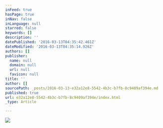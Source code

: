 ```yaml
---
inFeed: true
hasPage: true
inNav: false
inLanguage: null
starred: false
keywords: []
description: ''
datePublished: '2016-03-13T04:35:42.461Z'
dateModified: '2016-03-13T04:35:14.926Z'
authors: []
publisher:
  name: null
  domain: null
  url: null
  favicon: null
title: ''
author: []
sourcePath: _posts/2016-03-13-e32a12e8-5542-4b3c-b7fb-8c9409af394e.md
published: true
url: e32a12e8-5542-4b3c-b7fb-8c9409af394e/index.html
_type: Article

---
```

![](https://the-grid-user-content.s3-us-west-2.amazonaws.com/490eae2e-7647-4a4e-a932-e7600e2cb2fb.png)